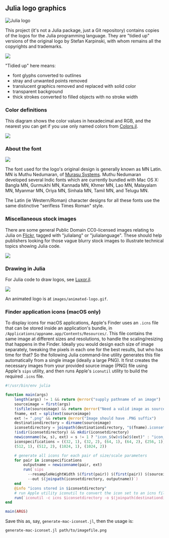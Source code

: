 ## Julia logo graphics

![Julia logo](images/julia-logo-color.png)

This project (it's not a Julia package, just a Git repository) contains copies of the logos for the Julia programming language. They are "tidied up" versions of the original logo by Stefan Karpinski, with whom remains all the copyrights and trademarks.

![](images/logos-assemble.png)

"Tidied up" here means:

- font glyphs converted to outlines
- stray and unwanted points removed
- translucent graphics removed and replaced with solid color
- transparent background
- thick strokes converted to filled objects with no stroke width

### Color definitions

This diagram shows the color values in hexadecimal and RGB, and the nearest you can get if you use only named colors from [Colors.jl](https://github.com/JuliaGraphics/Colors.jl).

![](images/julia-colors.svg)

### About the font

![](images/fontsample.png)

The font used for the logo's original design is generally known as MN Latin. MN is Muthu Nedumaran, of [Murasu Systems](http://murasu.com). Muthu Nedumaran developed several Indic fonts which are currently bundled with Mac OS X: Bangla MN, Gurmukhi MN, Kannada MN, Khmer MN, Lao MN, Malayalam MN, Myanmar MN, Oriya MN, Sinhala MN, Tamil MN, and Telugu MN.

The Latin (ie Western/Roman) character designs for all these fonts use the same distinctive "serifless Times Roman" style.

### Miscellaneous stock images

There are some general Public Domain CC0-licensed images relating to Julia on [Flickr](https://www.flickr.com/search/?text=julialanguage), tagged with "julialang" or "julialanguage". These should help publishers looking for those vague blurry stock images to illustrate technical topics showing Julia code.

![](images/stock-images.png)

### Drawing in Julia

For Julia code to draw logos, see [Luxor.jl](https://github.com/JuliaGraphics/Luxor.jl).

![](images/julia-logo-mask.png)

An animated logo is at `images/animated-logo.gif`.

### Finder application icons (macOS only)

To display icons for macOS applications, Apple's Finder uses an `.icns` file that can be stored inside an application's bundle, in `/Applications/appname.app/Contents/Resources/`. This file contains the same image at different sizes and resolutions, to handle the scaling/resizing that happens in the Finder. Ideally you would design each size of image separately, tweaking the pixels in each one for the best results, but who has time for that? So the following Julia command-line utility generates this file automatically from a single image (ideally a large PNG). It first creates the necessary images from your provided source image (PNG) file using Apple's `sips` utility, and then runs Apple's `iconutil` utility to build the required `.icns` file.

```julia
#!/usr/bin/env julia

function main(args)
    length(args) != 1 && return @error("supply pathname of an image")
    sourceimage = first(args)
    !isfile(sourceimage) && return @error("Need a valid image as source material")
    fname, ext = splitext(sourceimage)
    ext != ".png" && return @error("Image should have .PNG suffix")
    destinationdirectory = dirname(sourceimage)
    iconsetdirectory = joinpath(destinationdirectory, "$(fname).iconset")
    !isdir(iconsetdirectory) && mkdir(iconsetdirectory)
    newiconname((w, s), ext) = s != 1 ? "icon_$(w)x$(w)$(ext)" : "icon_$(w÷2)x$(w÷2)@2x$(ext)"
    iconspecifications = ((32, 1), (32, 2), (64, 1), (64, 2), (256, 1), (256, 2),
    (512, 1), (512, 2), (1024, 1), (1024, 2))

    # generate all icons for each pair of size/scale parameters
    for pair in iconspecifications
        outputname = newiconname(pair, ext)
        run(`sips
          --resampleHeightWidth $(first(pair)) $(first(pair)) $(sourceimage)
          --out $(joinpath(iconsetdirectory, outputname))`)
    end
    @info "icons stored in $iconsetdirectory"
    # run Apple utility iconutil to convert the icon set to an icns file
    run(`iconutil -c icns $iconsetdirectory -o $(joinpath(destinationdirectory, fname)).icns`)
end

main(ARGS)
```

Save this as, say, `generate-mac-iconset.jl`, then the usage is:

```
generate-mac-iconset.jl path/to/imagefile.png
```
